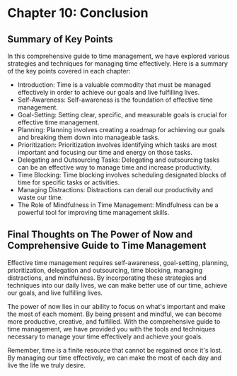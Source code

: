 Chapter 10: Conclusion
======================

Summary of Key Points
---------------------

In this comprehensive guide to time management, we have explored various strategies and techniques for managing time effectively. Here is a summary of the key points covered in each chapter:

* Introduction: Time is a valuable commodity that must be managed effectively in order to achieve our goals and live fulfilling lives.
* Self-Awareness: Self-awareness is the foundation of effective time management.
* Goal-Setting: Setting clear, specific, and measurable goals is crucial for effective time management.
* Planning: Planning involves creating a roadmap for achieving our goals and breaking them down into manageable tasks.
* Prioritization: Prioritization involves identifying which tasks are most important and focusing our time and energy on those tasks.
* Delegating and Outsourcing Tasks: Delegating and outsourcing tasks can be an effective way to manage time and increase productivity.
* Time Blocking: Time blocking involves scheduling designated blocks of time for specific tasks or activities.
* Managing Distractions: Distractions can derail our productivity and waste our time.
* The Role of Mindfulness in Time Management: Mindfulness can be a powerful tool for improving time management skills.

Final Thoughts on The Power of Now and Comprehensive Guide to Time Management
-----------------------------------------------------------------------------

Effective time management requires self-awareness, goal-setting, planning, prioritization, delegation and outsourcing, time blocking, managing distractions, and mindfulness. By incorporating these strategies and techniques into our daily lives, we can make better use of our time, achieve our goals, and live fulfilling lives.

The power of now lies in our ability to focus on what's important and make the most of each moment. By being present and mindful, we can become more productive, creative, and fulfilled. With the comprehensive guide to time management, we have provided you with the tools and techniques necessary to manage your time effectively and achieve your goals.

Remember, time is a finite resource that cannot be regained once it's lost. By managing our time effectively, we can make the most of each day and live the life we truly desire.
